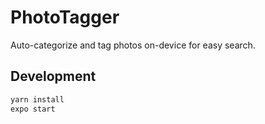 # PhotoTagger

Auto-categorize and tag photos on-device for easy search.

## Development

```bash
yarn install
expo start
```
